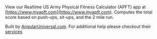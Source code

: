 View our Realtime US Army Physical Fitness Calculator (APFT) app at [https://www.myapft.com](https://www.myapft.com). Computes the total score based on push-ups, sit-ups, and the 2 mile run.

Built by [AngularUniversal.com](https://www.angularuniversal.com). For additional help please checkout their [services](https://www.angularuniversal.com/services)
